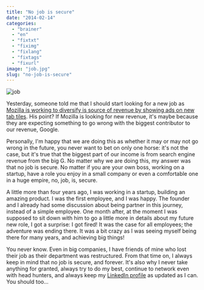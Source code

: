 ```yaml
---
title: "No job is secure"
date: "2014-02-14"
categories: 
  - "brainer"
  - "en"
  - "fixtxt"
  - "fiximg"
  - "fixlang"
  - "fixtags"
  - "fixurl"
image: "job.jpg"
slug: "no-job-is-secure"
---
```


![job](images/job.jpg)

Yesterday, someone told me that I should start looking for a new job as [Mozilla is working to diversify is source of revenue by showing ads on new tab tiles](https://www.theverge.com/2014/2/12/5404174/mozilla-will-start-showing-first-time-users-ads-in-blank-firefox-tabs "Article on Mozilla starting to diversify his source of revenue"). His point? If Mozilla is looking for new revenue, it's maybe because they are expecting something to go wrong with the biggest contributor to our revenue, Google.

Personally, I'm happy that we are doing this as whether it may or may not go wrong in the future, you never want to bet on only one horse: it's not the case, but it's true that the biggest part of our income is from search engine revenue from the big G. No matter why we are doing this, my answer was that no job is secure. No matter if you are your own boss, working on a startup, have a role you enjoy in a small company or even a comfortable one in a huge empire, no, job, is, secure.

A little more than four years ago, I was working in a startup, building an amazing product. I was the first employee, and I was happy. The founder and I already had some discussion about being partner in this journey, instead of a simple employee. One month after, at the moment I was supposed to sit down with him to go a little more in details about my future new role, I got a surprise: I got fired! It was the case for all employees; the adventure was ending there. It was a bit crazy as I was seeing myself being there for many years, and achieving big things!

You never know. Even in big companies, I have friends of mine who lost their job as their department was restructured. From that time on, I always keep in mind that no job is secure, and forever. It's also why I never take anything for granted, always try to do my best, continue to network even with head hunters, and always keep my [LinkedIn profile](https://www.linkedin.com/in/fredericharper "My LinkedIn profile") as updated as I can. You should too...

